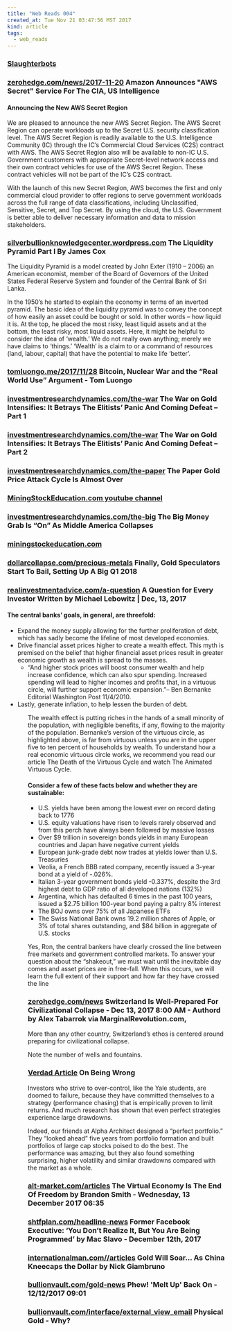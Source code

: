 ```yaml
---
title: "Web Reads 004"
created_at: Tue Nov 21 03:47:56 MST 2017
kind: article
tags:
  - web_reads
---
```


<h3>
  <a href="https://www.youtube.com/watch?v=9CO6M2HsoIA&t=" target="_blank">Slaughterbots</a>
</h3>

<h3>
  <a href="http://www.zerohedge.com/news/2017-11-20/amazon-announces-aws-secret-service-cia-us-intelligence" target="_blank">zerohedge.com/news/2017-11-20</a>
  Amazon Announces "AWS Secret" Service For The CIA, US Intelligence
</h3>

<h4>Announcing the New AWS Secret Region</h4>

We are pleased to announce the new AWS Secret Region. The AWS Secret
Region can operate workloads up to the Secret U.S. security classification
level. The AWS Secret Region is readily available to the U.S. Intelligence
Community (IC) through the IC’s Commercial Cloud Services (C2S)
contract with AWS. The AWS Secret Region also will be available to non-IC
U.S. Government customers with appropriate Secret-level network access
and their own contract vehicles for use of the AWS Secret Region. These
contract vehicles will not be part of the IC’s C2S contract.

With the launch of this new Secret Region, AWS becomes the first and
only commercial cloud provider to offer regions to serve government
workloads across the full range of data classifications, including
Unclassified, Sensitive, Secret, and Top Secret. By using the cloud,
the U.S. Government is better able to deliver necessary information and
data to mission stakeholders.

<h3>
  <a href="https://silverbullionknowledgecenter.wordpress.com/about/the-liquidity-pyramid-part-i/" target="_blank">silverbullionknowledgecenter.wordpress.com</a>
The Liquidity Pyramid Part I By James Cox
</h3>

The Liquidity Pyramid is a model created by John Exter (1910 – 2006) an
American economist, member of the Board of Governors of the United States
Federal Reserve System and founder of the Central Bank of Sri Lanka.

In the 1950’s he started to explain the economy in terms of an inverted
pyramid. The basic idea of the liquidity pyramid was to convey the concept
of how easily an asset could be bought or sold. In other words – how
liquid it is. At the top, he placed the most risky, least liquid assets
and at the bottom, the least risky, most liquid assets.
Here, it might be helpful to consider the idea of ‘wealth.’ We do not really own anything; merely we have claims to ‘things.’ ‘Wealth’ is a claim to or a command of resources (land, labour, capital) that have the potential to make life ‘better’.

<h3>
  <a href="https://tomluongo.me/2017/11/28/bitcoin-nuclear-war-and-the-real-world-use-argument/" target="_blank">tomluongo.me/2017/11/28</a>
  Bitcoin, Nuclear War and the “Real World Use” Argument - Tom Luongo	
</h3>

<h3>
  <a href="http://investmentresearchdynamics.com/the-war-on-gold-intensifies-it-betrays-the-elitists-panic-and-coming-defeat-part-1/" target="_blank">investmentresearchdynamics.com/the-war</a>
  The War on Gold Intensifies: It Betrays The Elitists’ Panic And Coming Defeat – Part 1
</h3>

<h3>
  <a href="http://investmentresearchdynamics.com/the-war-on-gold-intensifies-it-betrays-the-elitists-panic-and-coming-defeat-part-2/" target="_blank">investmentresearchdynamics.com/the-war</a>
  The War on Gold Intensifies: It Betrays The Elitists’ Panic And Coming Defeat – Part 2
</h3>

<h3>
  <a href="http://investmentresearchdynamics.com/the-paper-gold-price-attack-cycle-is-almost-over/" target="_blank">investmentresearchdynamics.com/the-paper</a>
  The Paper Gold Price Attack Cycle Is Almost Over
</h3>

<h3>
  <a href="https://www.youtube.com/channel/UC9Xnap-g3EZuddiUeauMlNQ/feed" target="_blank">MiningStockEducation.com youtube channel</a>
</h3>

<h3>
  <a href="http://investmentresearchdynamics.com/the-big-money-grab-is-on-as-middle-america-collapses/" target="_blank">investmentresearchdynamics.com/the-big</a>
  The Big Money Grab Is “On” As Middle America Collapses
</h3>

<h3>
  <a href="http://www.miningstockeducation.com/" target="_blank">miningstockeducation.com</a>
</h3>

<h3>
  <a href="https://dollarcollapse.com/precious-metals/gold-speculators-bail-setting-big-q1-2018/" target="_blank">dollarcollapse.com/precious-metals</a>
  Finally, Gold Speculators Start To Bail, Setting Up A Big Q1 2018
</h3>

<h3>
  <a href="https://realinvestmentadvice.com/a-question-for-every-investor/" target="_blank">realinvestmentadvice.com/a-question</a>
  A Question for Every Investor Written by Michael Lebowitz | Dec, 13, 2017
</h3>

<h4>The central banks’ goals, in general, are threefold:</h4>

<ul>
  <li>Expand the money supply allowing for the further proliferation of debt, which has sadly become the lifeline of most developed economies.</li>
  <li>Drive financial asset prices higher to create a wealth effect. This myth is premised on the belief that higher financial asset prices result in greater economic growth as wealth is spread to the masses.
    <ul>
      <li>“And higher stock prices will boost consumer wealth and help increase confidence, which can also spur spending. Increased spending will lead to higher incomes and profits that, in a virtuous circle, will further support economic expansion.”– Ben Bernanke Editorial Washington Post 11/4/2010.</li>
    </ul>
  </li>
  <li>Lastly, generate inflation, to help lessen the burden of debt.</li>
<ul>

The wealth effect is putting riches in the hands of a small minority
of the population, with negligible benefits, if any, flowing to the
majority of the population. Bernanke’s version of the virtuous circle,
as highlighted above, is far from virtuous unless you are in the upper
five to ten percent of households by wealth.  To understand how a real
economic virtuous circle works, we recommend you read our article The
Death of the Virtuous Cycle and watch The Animated Virtuous Cycle.

<h4>Consider a few of these facts below and whether they are sustainable:</h4>

<ul>
  <li>U.S. yields have been among the lowest ever on record dating back to 1776</li>
  <li>U.S. equity valuations have risen to levels rarely observed and from this perch have always been followed by massive losses</li>
  <li>Over $9 trillion in sovereign bonds yields in many European countries and Japan have negative current yields</li>
  <li>European junk-grade debt now trades at yields lower than U.S. Treasuries</li>
  <li>Veolia, a French BBB rated company, recently issued a 3-year bond at a yield of -.026%.</li>
  <li>Italian 3-year government bonds yield -0.337%, despite the 3rd highest debt to GDP ratio of all developed nations (132%)</li>
  <li>Argentina, which has defaulted 6 times in the past 100 years, issued a $2.75 billion 100-year bond paying a paltry 8% interest</li>
  <li>The BOJ owns over 75% of all Japanese ETFs</li>
  <li>The Swiss National Bank owns 19.2 million shares of Apple, or 3% of total shares outstanding, and $84 billion in aggregate of U.S. stocks</li>
</ul>

Yes, Ron, the central bankers have clearly crossed the line between
free markets and government controlled markets. To answer your question
about the “shakeout,” we must wait until the inevitable day comes
and asset prices are in free-fall. When this occurs, we will learn the
full extent of their support and how far they have crossed the line

<h3>
  <a href="http://www.zerohedge.com/news/2017-12-12/switzerland-well-prepared-civilizational-collapse" target="_blank">zerohedge.com/news</a>
  Switzerland Is Well-Prepared For Civilizational Collapse - Dec 13, 2017 8:00 AM - Authord by Alex Tabarrok via MarginalRevolution.com,
</h3>

More than any other country, Switzerland’s ethos is centered around preparing for civilizational collapse.

Note the number of wells and fountains.

<h3>
  <a href="https://us13.campaign-archive.com/?u=6dc62f307511d466ff78a94fe&id=3b45ee0c45" target="_blank">Verdad Article</a>
  On Being Wrong
</h3>

Investors who strive to over-control, like the Yale students, are
doomed to failure, because they have committed themselves to a strategy
(performance chasing) that is empirically proven to limit returns. And
much research has shown that even perfect strategies experience large
drawdowns.

Indeed, our friends at Alpha Architect designed a “perfect portfolio.”
They “looked ahead” five years from portfolio formation and built
portfolios of large cap stocks poised to do the best. The performance
was amazing, but they also found something surprising, higher volatility
and similar drawdowns compared with the market as a whole.

<h3>
  <a href="http://www.alt-market.com/articles/3332-the-virtual-economy-is-the-end-of-freedom" target="_blank">alt-market.com/articles</a>
  The Virtual Economy Is The End Of Freedom by Brandon Smith - Wednesday, 13 December 2017 06:35 
</h3>

<h3>
  <a href="http://www.shtfplan.com/headline-news/former-facebook-executive-you-dont-realize-it-but-you-are-being-programmed_12122017" target="_blank">shtfplan.com/headline-news</a>
  Former Facebook Executive: ‘You Don’t Realize It, But You Are Being Programmed’ by Mac Slavo - December 12th, 2017
<h3>

<h3>
  <a href="http://www.internationalman.com//articles/gold-will-soar-as-china-kneecaps-the-dollar" target="_blank">internationalman.com//articles</a>
  Gold Will Soar… As China Kneecaps the Dollar by Nick Giambruno
</h3>

<h3>
  <a href="https://www.bullionvault.com/gold-news/melt-up-121220171" target="_blank">bullionvault.com/gold-news</a>
  Phew! 'Melt Up' Back On - 12/12/2017 09:01
</h3>

<h3>
  <a href="http://e.bullionvault.com/interface/external_view_email.php?C9391892781842679350422966483619" target="_blank">bullionvault.com/interface/external_view_email</a>
  Physical Gold - Why?
</h3>

<!--
html boilerplate
<a href="" target="_blank"></a>
<a name=""></a>
<img src="" width="400px">
<ul>
  <li></li>
</ul>
<pre>
</pre>
<p style="margin-bottom: 2em;"></p>
<hr style="border: 0; height: 3px; background: #333; background-image: linear-gradient(to right, #ccc, #333, #ccc);">
<pre><code>
</code></pre>
<math xmlns='http://www.w3.org/1998/Math/MathML' display='block'>
</math>
-->
